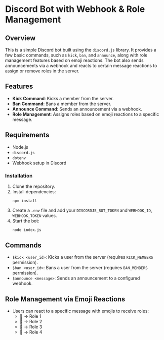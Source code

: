 # Discord Bot with Webhook & Role Management

## Overview

This is a simple Discord bot built using the `discord.js` library. It provides a few basic commands, such as `kick`, `ban`, and `announce`, along with role management features based on emoji reactions. The bot also sends announcements via a webhook and reacts to certain message reactions to assign or remove roles in the server.

## Features

- **Kick Command**: Kicks a member from the server.
- **Ban Command**: Bans a member from the server.
- **Announce Command**: Sends an announcement via a webhook.
- **Role Management**: Assigns roles based on emoji reactions to a specific message.

## Requirements

- Node.js
- `discord.js`
- `dotenv`
- Webhook setup in Discord

### Installation

1. Clone the repository.
2. Install dependencies:
   ```bash
   npm install
   ```
3. Create a `.env` file and add your `DISCORDJS_BOT_TOKEN` and `WEBHOOK_ID`, `WEBHOOK_TOKEN` values.
4. Start the bot:
   ```bash
   node index.js
   ```

## Commands

- `$kick <user_id>`: Kicks a user from the server (requires `KICK_MEMBERS` permission).
- `$ban <user_id>`: Bans a user from the server (requires `BAN_MEMBERS` permission).
- `$announce <message>`: Sends an announcement to a configured webhook.

## Role Management via Emoji Reactions

- Users can react to a specific message with emojis to receive roles:
  - 🍎 → Role 1
  - 🍋 → Role 2
  - 🍐 → Role 3
  - 🍑 → Role 4

